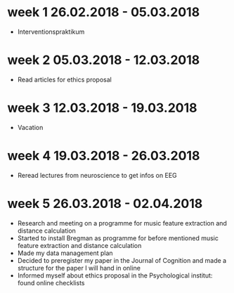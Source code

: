 # week 1 26.02.2018 - 05.03.2018
- Interventionspraktikum

# week 2 05.03.2018 - 12.03.2018
- Read articles for ethics proposal

# week 3 12.03.2018 - 19.03.2018
- Vacation

# week 4 19.03.2018 - 26.03.2018
- Reread lectures from neuroscience to get infos on EEG

# week 5 26.03.2018 - 02.04.2018
- Research and meeting on a programme for music feature extraction and distance calculation
- Started to install Bregman as programme for before mentioned music feature extraction and distance calculation
- Made my data management plan 
- Decided to preregister my paper in the Journal of Cognition and made a structure for the paper I will hand in online
- Informed myself about ethics proposal in the Psychological institut: found online checklists
